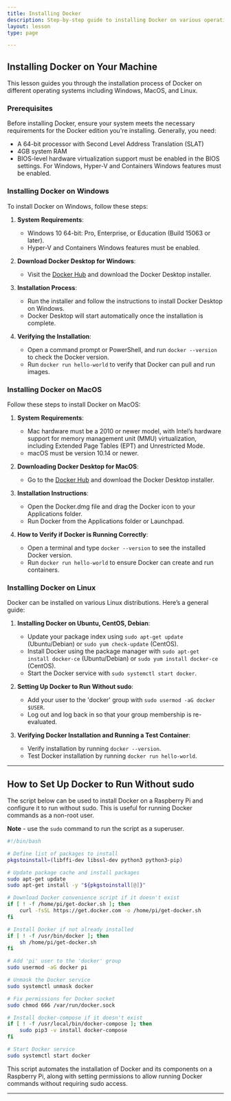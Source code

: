 ```yaml
---
title: Installing Docker
description: Step-by-step guide to installing Docker on various operating systems.
layout: lesson
type: page

---
```


## Installing Docker on Your Machine

This lesson guides you through the installation process of Docker on different operating systems including Windows, MacOS, and Linux.

### Prerequisites

Before installing Docker, ensure your system meets the necessary requirements for the Docker edition you're installing. Generally, you need:

- A 64-bit processor with Second Level Address Translation (SLAT)
- 4GB system RAM
- BIOS-level hardware virtualization support must be enabled in the BIOS settings. For Windows, Hyper-V and Containers Windows features must be enabled.

### Installing Docker on Windows

To install Docker on Windows, follow these steps:

1. **System Requirements**:
   - Windows 10 64-bit: Pro, Enterprise, or Education (Build 15063 or later).
   - Hyper-V and Containers Windows features must be enabled.

2. **Download Docker Desktop for Windows**:
   - Visit the [Docker Hub](https://hub.docker.com/editions/community/docker-ce-desktop-windows/) and download the Docker Desktop installer.

3. **Installation Process**:
   - Run the installer and follow the instructions to install Docker Desktop on Windows.
   - Docker Desktop will start automatically once the installation is complete.

4. **Verifying the Installation**:
   - Open a command prompt or PowerShell, and run `docker --version` to check the Docker version.
   - Run `docker run hello-world` to verify that Docker can pull and run images.

### Installing Docker on MacOS

Follow these steps to install Docker on MacOS:

1. **System Requirements**:
   - Mac hardware must be a 2010 or newer model, with Intel’s hardware support for memory management unit (MMU) virtualization, including Extended Page Tables (EPT) and Unrestricted Mode.
   - macOS must be version 10.14 or newer.

2. **Downloading Docker Desktop for MacOS**:
   - Go to the [Docker Hub](https://hub.docker.com/editions/community/docker-ce-desktop-mac/) and download the Docker Desktop installer.

3. **Installation Instructions**:
   - Open the Docker.dmg file and drag the Docker icon to your Applications folder.
   - Run Docker from the Applications folder or Launchpad.

4. **How to Verify if Docker is Running Correctly**:
   - Open a terminal and type `docker --version` to see the installed Docker version.
   - Run `docker run hello-world` to ensure Docker can create and run containers.

### Installing Docker on Linux

Docker can be installed on various Linux distributions. Here’s a general guide:

1. **Installing Docker on Ubuntu, CentOS, Debian**:
   - Update your package index using `sudo apt-get update` (Ubuntu/Debian) or `sudo yum check-update` (CentOS).
   - Install Docker using the package manager with `sudo apt-get install docker-ce` (Ubuntu/Debian) or `sudo yum install docker-ce` (CentOS).
   - Start the Docker service with `sudo systemctl start docker`.

2. **Setting Up Docker to Run Without sudo**:
   - Add your user to the 'docker' group with `sudo usermod -aG docker $USER`.
   - Log out and log back in so that your group membership is re-evaluated.

3. **Verifying Docker Installation and Running a Test Container**:
   - Verify installation by running `docker --version`.
   - Test Docker installation by running `docker run hello-world`.

---

## How to Set Up Docker to Run Without sudo

The script below can be used to install Docker on a Raspberry Pi and configure it to run without sudo. This is useful for running Docker commands as a non-root user.

**Note** - use the `sudo` command to run the script as a superuser.

```bash
#!/bin/bash

# Define list of packages to install
pkgstoinstall=(libffi-dev libssl-dev python3 python3-pip)

# Update package cache and install packages
sudo apt-get update
sudo apt-get install -y "${pkgstoinstall[@]}"

# Download Docker convenience script if it doesn't exist
if [ ! -f /home/pi/get-docker.sh ]; then
    curl -fsSL https://get.docker.com -o /home/pi/get-docker.sh
fi

# Install Docker if not already installed
if [ ! -f /usr/bin/docker ]; then
    sh /home/pi/get-docker.sh
fi

# Add 'pi' user to the 'docker' group
sudo usermod -aG docker pi

# Unmask the Docker service
sudo systemctl unmask docker

# Fix permissions for Docker socket
sudo chmod 666 /var/run/docker.sock

# Install docker-compose if it doesn't exist
if [ ! -f /usr/local/bin/docker-compose ]; then
    sudo pip3 -v install docker-compose
fi

# Start Docker service
sudo systemctl start docker
```

This script automates the installation of Docker and its components on a Raspberry Pi, along with setting permissions to allow running Docker commands without requiring sudo access.

---

